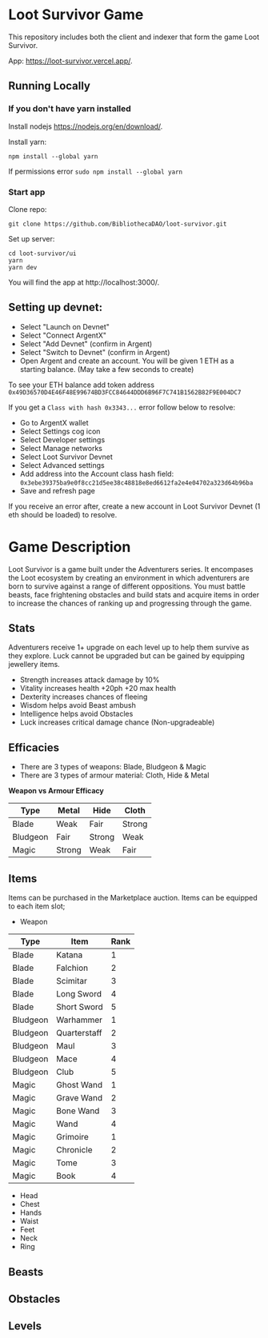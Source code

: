 # Loot Survivor Game

This repository includes both the client and indexer that form the game Loot Survivor.

App: https://loot-survivor.vercel.app/.

## Running Locally

### If you don't have yarn installed

Install nodejs https://nodejs.org/en/download/. 

Install yarn:

```
npm install --global yarn
```

If permissions error `sudo npm install --global yarn`

### Start app

Clone repo:

```
git clone https://github.com/BibliothecaDAO/loot-survivor.git
```

Set up server:

```
cd loot-survivor/ui
yarn
yarn dev
```

You will find the app at http://localhost:3000/.

## Setting up devnet:

- Select "Launch on Devnet"
- Select "Connect ArgentX"
- Select "Add Devnet" (confirm in Argent)
- Select "Switch to Devnet" (confirm in Argent)
- Open Argent and create an account. You will be given 1 ETH as a starting balance. (May take a few seconds to create)

To see your ETH balance add token address `0x49D36570D4E46F48E99674BD3FCC84644DDD6B96F7C741B1562B82F9E004DC7`

If you get a `Class with hash 0x3343...` error follow below to resolve:

- Go to ArgentX wallet 
- Select Settings cog icon
- Select Developer settings
- Select Manage networks
- Select Loot Survivor Devnet
- Select Advanced settings 
- Add address into the Account class hash field: `0x3ebe39375ba9e0f8cc21d5ee38c48818e8ed6612fa2e4e04702a323d64b96ba`
- Save and refresh page

If you receive an error after, create a new account in Loot Survivor Devnet (1 eth should be loaded) to resolve.


# Game Description

Loot Survivor is a game built under the Adventurers series. It encompases the Loot ecosystem by creating an environment in which adventurers are born to survive against a range of different oppositions. You must battle beasts, face frightening obstacles and build stats and acquire items in order to increase the chances of ranking up and progressing through the game.

## Stats

Adventurers receive 1+ upgrade on each level up to help them survive as they explore. Luck cannot be upgraded but can be gained by equipping jewellery items.

- Strength increases attack damage by 10%
- Vitality increases health +20ph +20 max health
- Dexterity increases chances of fleeing
- Wisdom helps avoid Beast ambush
- Intelligence helps avoid Obstacles
- Luck increases critical damage chance (Non-upgradeable)

## Efficacies

- There are 3 types of weapons: Blade, Bludgeon & Magic
- There are 3 types of armour material: Cloth, Hide & Metal 

**Weapon vs Armour Efficacy**

Type | Metal | Hide | Cloth |
|-----| ----- | ----- | ----- |
| Blade | Weak | Fair | Strong | 
| Bludgeon | Fair | Strong | Weak |
| Magic | Strong | Weak | Fair |
 
## Items 

Items can be purchased in the Marketplace auction. Items can be equipped to each item slot; 

- Weapon

Type | Item | Rank | 
|-----| ----- | ----- | 
| Blade | Katana | 1 | 
| Blade | Falchion  | 2 |
| Blade | Scimitar | 3 | 
| Blade | Long Sword | 4 | 
| Blade | Short Sword | 5 | 
| Bludgeon | Warhammer | 1 | 
| Bludgeon | Quarterstaff  | 2 |
| Bludgeon | Maul | 3 | 
| Bludgeon | Mace | 4 | 
| Bludgeon | Club | 5 | 
| Magic | Ghost Wand | 1 | 
| Magic | Grave Wand  | 2 |
| Magic | Bone Wand | 3 | 
| Magic | Wand | 4 | 
| Magic | Grimoire | 1 | 
| Magic | Chronicle | 2 | 
| Magic | Tome  | 3 |
| Magic | Book | 4 | 

- Head
- Chest
- Hands
- Waist
- Feet
- Neck 
- Ring

## Beasts 
## Obstacles 
## Levels
